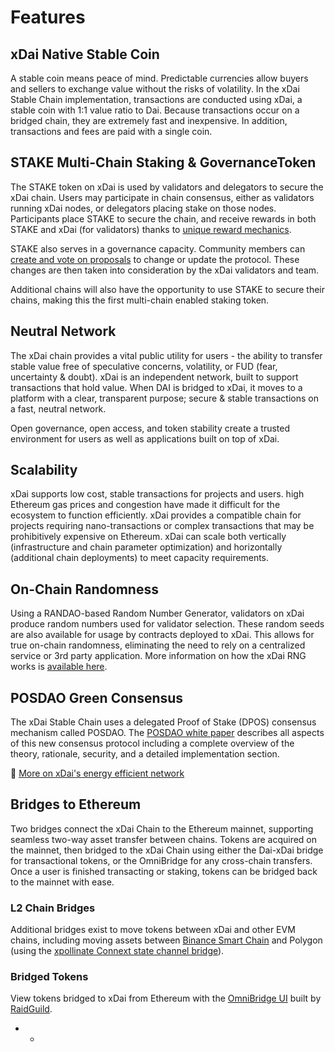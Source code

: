# Features

## xDai Native Stable Coin <a id="xdai-native-stable-coin"></a>

A stable coin means peace of mind. Predictable currencies allow buyers and sellers to exchange value without the risks of volatility. In the xDai Stable Chain implementation, transactions are conducted using xDai, a stable coin with 1:1 value ratio to Dai. Because transactions occur on a bridged chain, they are extremely fast and inexpensive. In addition, transactions and fees are paid with a single coin.

## STAKE Multi-Chain Staking & GovernanceToken <a id="stake-multi-chain-staking-and-governancetoken"></a>

The STAKE token on xDai is used by validators and delegators to secure the xDai chain. Users may participate in chain consensus, either as validators running xDai nodes, or delegators placing stake on those nodes. Participants place STAKE to secure the chain, and receive rewards in both STAKE and xDai \(for validators\) thanks to [unique reward mechanics](https://www.xdaichain.com/for-stakers/stake-token/stake-reward-mechanics).

STAKE also serves in a governance capacity. Community members can [create and vote on proposals](https://www.xdaichain.com/for-users/governance/stake-weighted-voting) to change or update the protocol. These changes are then taken into consideration by the xDai validators and team.

Additional chains will also have the opportunity to use STAKE to secure their chains, making this the first multi-chain enabled staking token.

## Neutral Network <a id="neutral-network"></a>

The xDai chain provides a vital public utility for users - the ability to transfer stable value free of speculative concerns, volatility, or FUD \(fear, uncertainty & doubt\). xDai is an independent network, built to support transactions that hold value. When DAI is bridged to xDai, it moves to a platform with a clear, transparent purpose; secure & stable transactions on a fast, neutral network.

Open governance, open access, and token stability create a trusted environment for users as well as applications built on top of xDai.

## Scalability <a id="scalability"></a>

xDai supports low cost, stable transactions for projects and users. high Ethereum gas prices and congestion have made it difficult for the ecosystem to function efficiently. xDai provides a compatible chain for projects requiring nano-transactions or complex transactions that may be prohibitively expensive on Ethereum. xDai can scale both vertically \(infrastructure and chain parameter optimization\) and horizontally \(additional chain deployments\) to meet capacity requirements.

## On-Chain Randomness <a id="on-chain-randomness"></a>

Using a RANDAO-based Random Number Generator, validators on xDai produce random numbers used for validator selection. These random seeds are also available for usage by contracts deployed to xDai. This allows for true on-chain randomness, eliminating the need to rely on a centralized service or 3rd party application. More information on how the xDai RNG works is [available here](../for-developers/on-chain-random-numbers.md).

## POSDAO Green Consensus <a id="posdao-green-consensus"></a>

The xDai Stable Chain uses a delegated Proof of Stake \(DPOS\) consensus mechanism called POSDAO. The [POSDAO white paper](https://www.xdaichain.com/for-validators/posdao-whitepaper) describes all aspects of this new consensus protocol including a complete overview of the theory, rationale, security, and a detailed implementation section.

​📗​ [More on xDai's energy efficient network](https://www.xdaichain.com/about-xdai/news-and-information/xdai-energy-efficiency)​

## Bridges to Ethereum <a id="bridges-to-ethereum"></a>

Two bridges connect the xDai Chain to the Ethereum mainnet, supporting seamless two-way asset transfer between chains. Tokens are acquired on the mainnet, then bridged to the xDai Chain using either the Dai-xDai bridge for transactional tokens, or the OmniBridge for any cross-chain transfers. Once a user is finished transacting or staking, tokens can be bridged back to the mainnet with ease.

### L2 Chain Bridges <a id="l2-chain-bridges"></a>

Additional bridges exist to move tokens between xDai and other EVM chains, including moving assets between [Binance Smart Chain](https://bsc-to-xdai-omnibridge.web.app/) and Polygon \(using the [xpollinate Connext state channel bridge](https://www.xpollinate.io/)\).

### Bridged Tokens <a id="bridged-tokens"></a>

View tokens bridged to xDai from Ethereum with the [OmniBridge UI](https://xdai-omnibridge.web.app/) built by [RaidGuild](https://raidguild.org/).

* * 

